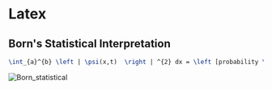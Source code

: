 # Latex 

## Born's Statistical Interpretation

```latex
\int_{a}^{b} \left | \psi(x,t)  \right | ^{2} dx = \left [probability \ of \ finding \ the \ particle \ between \ a \ and \ b, \ at \ time \ t \right]
```

![Born_statistical](https://user-images.githubusercontent.com/54768821/147880643-a176cd71-49b1-4023-ba54-15902557843e.png)
